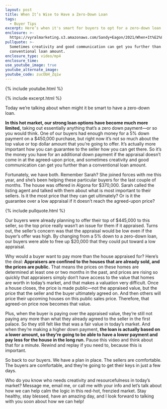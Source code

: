 ```yaml
---
layout: post
title: When It’s Wise to Have a Zero-Down Loan
tags:
  - Buyer Tips
excerpt: Here’s when it's smart for buyers to opt for a zero-down loan.
enclosure: >-
  https://vyralmarketing.s3.amazonaws.com/Sandy+Eagon/2021/When+It%E2%80%99s+Wise+to+Have+a+Zero-Down+Loan.mp4
pullquote: >-
  Sometimes creativity and good communication can get you further than a
  conventional loan amount.
enclosure_type: video/mp4
enclosure_time:
use_youtube_image: true
youtube_alternate_image:
youtube_code: zucObH_Zqiw
---
```

{% include youtube.html %}

{% include excerpt.html %}

Today we’re talking about when might it be smart to have a zero-down loan.&nbsp;

**In this hot market, our strong loan options have become much more limited,** taking out essentially anything that’s a zero down payment—or so you would think. One of our buyers had enough money for a 5% down payment on a $450,000 purchase, but right now it’s not so much about the top value or top dollar amount that you’re going to offer. It’s actually more important how you can guarantee to the seller how you can get there. So it’s the money you have for an additional down payment if the appraisal doesn’t come in at the agreed-upon price, and sometimes creativity and good communication can get you further than a conventional loan amount.&nbsp;

Fortunately, we have both. Remember Sarah? She joined forces with me this year, and she’s been helping these particular buyers for the last couple of months. The house was offered in Algona for $370,000. Sarah called the listing agent and talked with them about what is most important to their sellers. Is it the most price that they can get ultimately? Or is it the guarantee over a low appraisal if it doesn’t reach the agreed-upon price?&nbsp;

{% include pullquote.html %}

Our buyers were already planning to offer their top of $445,000 to this seller, so the top price really wasn’t an issue for them if it appraised. Turns out, the seller’s concern was that the appraisal would be low even if the buyer’s offer was high. By changing from a 5% down to a zero-down loan, our buyers were able to free up $20,000 that they could put toward a low appraisal.

Why would a buyer want to pay more than the house appraised for? Here’s the deal: **Appraisers are confined to the houses that are already sold, and the prices are public.** That means the prices on these homes are determined at least one or two months in the past, and prices are rising so quickly that appraisers simply don’t have access to the value that homes are worth in today’s market, and that makes a valuation very difficult. Once a house closes, the price is made public—not the appraised value, but the price that the seller and the buyer ultimately agreed on. And then others will price their upcoming houses on this public sales price. Therefore, that agreed-on price now becomes that value.&nbsp;

Plus, when the buyer is paying over the appraised value, they’re still not paying any more than what they already agreed to the seller in the first palace. So they still felt like that was a fair value in today’s market. And when they’re making a higher down payment, **the loan is actually based on a lower amount, so they’re going to be able to have a lower payment and pay less for the house in the long run.** Pause this video and think about that for a minute. Rewind and replay if you need to, because this is important.&nbsp;

So back to our buyers. We have a plan in place. The sellers are comfortable. The buyers are comfortable, and they’re going to get their keys in just a few days.&nbsp;

Who do you know who needs creativity and resourcefulness in today’s market? Message me, email me, or call me with your info and let’s talk about how we can help calm the logic in this red-hot, frenzied market. Stay healthy, stay blessed, have an amazing day, and I look forward to talking with you soon about how we can help\!
